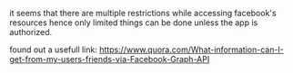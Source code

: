 it seems that there are multiple restrictions while accessing facebook's resources
hence only limited things can be done unless the app is authorized.

found out a usefull link:
https://www.quora.com/What-information-can-I-get-from-my-users-friends-via-Facebook-Graph-API



